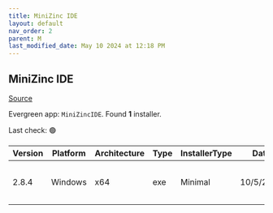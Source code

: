 ```yaml
---
title: MiniZinc IDE
layout: default
nav_order: 2
parent: M
last_modified_date: May 10 2024 at 12:18 PM
---
```


## MiniZinc IDE

[Source](https://www.minizinc.org/)

Evergreen app: `MiniZincIDE`. Found **1** installer.

Last check: 🟢

| Version | Platform | Architecture | Type | InstallerType | Date      | Size     | URI                                                                                                                                                                                                                    |
| ------- | -------- | ------------ | ---- | ------------- | --------- | -------- | ---------------------------------------------------------------------------------------------------------------------------------------------------------------------------------------------------------------------- |
| 2.8.4   | Windows  | x64          | exe  | Minimal       | 10/5/2024 | 33631100 | [https://github.com/MiniZinc/MiniZincIDE/releases/download/2.8.4/MiniZincIDE-2.8.4-bundled-setup-win64.exe](https://github.com/MiniZinc/MiniZincIDE/releases/download/2.8.4/MiniZincIDE-2.8.4-bundled-setup-win64.exe) |
